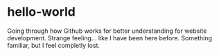 # hello-world
Going through how Github works for better understanding for website development. 
Strange feeling... like I have been here before. 
Something familiar, but I feel completly lost. 
